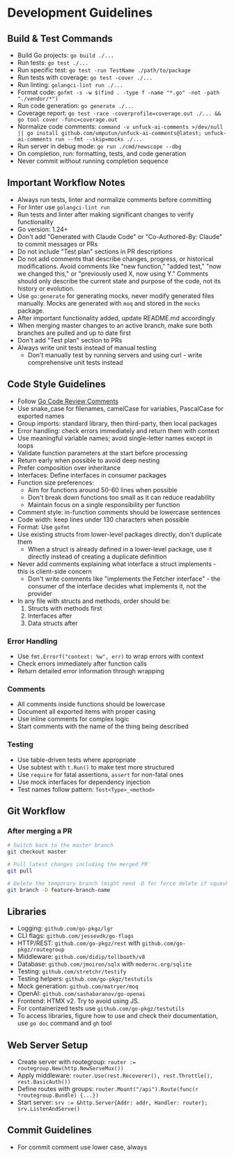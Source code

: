 # Development Guidelines

## Build & Test Commands
- Build Go projects: `go build ./...`
- Run tests: `go test ./...` 
- Run specific test: `go test -run TestName ./path/to/package`
- Run tests with coverage: `go test -cover ./...`
- Run linting: `golangci-lint run ./...`
- Format code: `gofmt -s -w $(find . -type f -name "*.go" -not -path "./vendor/*")`
- Run code generation: `go generate ./...`
- Coverage report: `go test -race -coverprofile=coverage.out ./... && go tool cover -func=coverage.out`
- Normalize code comments: `command -v unfuck-ai-comments >/dev/null || go install github.com/umputun/unfuck-ai-comments@latest; unfuck-ai-comments run --fmt --skip=mocks ./...`
- Run server in debug mode: `go run ./cmd/newscope --dbg`
- On completion, run: formatting, tests, and code generation
- Never commit without running completion sequence

## Important Workflow Notes
- Always run tests, linter and normalize comments before committing
- For linter use `golangci-lint run`
- Run tests and linter after making significant changes to verify functionality
- Go version: 1.24+
- Don't add "Generated with Claude Code" or "Co-Authored-By: Claude" to commit messages or PRs
- Do not include "Test plan" sections in PR descriptions
- Do not add comments that describe changes, progress, or historical modifications. Avoid comments like "new function," "added test," "now we changed this," or "previously used X, now using Y." Comments should only describe the current state and purpose of the code, not its history or evolution.
- Use `go:generate` for generating mocks, never modify generated files manually. Mocks are generated with `moq` and stored in the `mocks` package.
- After important functionality added, update README.md accordingly
- When merging master changes to an active branch, make sure both branches are pulled and up to date first
- Don't add "Test plan" section to PRs
- Always write unit tests instead of manual testing
    - Don't manually test by running servers and using curl - write comprehensive unit tests instead

## Code Style Guidelines
- Follow [Go Code Review Comments](https://github.com/golang/go/wiki/CodeReviewComments)
- Use snake_case for filenames, camelCase for variables, PascalCase for exported names
- Group imports: standard library, then third-party, then local packages
- Error handling: check errors immediately and return them with context
- Use meaningful variable names; avoid single-letter names except in loops
- Validate function parameters at the start before processing
- Return early when possible to avoid deep nesting
- Prefer composition over inheritance
- Interfaces: Define interfaces in consumer packages
- Function size preferences:
  - Aim for functions around 50-60 lines when possible
  - Don't break down functions too small as it can reduce readability
  - Maintain focus on a single responsibility per function
- Comment style: in-function comments should be lowercase sentences
- Code width: keep lines under 130 characters when possible
- Format: Use `gofmt`
- Use existing structs from lower-level packages directly, don't duplicate them
    - When a struct is already defined in a lower-level package, use it directly instead of creating a duplicate definition
- Never add comments explaining what interface a struct implements - this is client-side concern
    - Don't write comments like "implements the Fetcher interface" - the consumer of the interface decides what implements it, not the provider
- In any file with structs and methods, order should be:
    1. Structs with methods first
    2. Interfaces after
    3. Data structs after

### Error Handling
- Use `fmt.Errorf("context: %w", err)` to wrap errors with context
- Check errors immediately after function calls
- Return detailed error information through wrapping

### Comments
- All comments inside functions should be lowercase
- Document all exported items with proper casing
- Use inline comments for complex logic
- Start comments with the name of the thing being described

### Testing
- Use table-driven tests where appropriate
- Use subtest with `t.Run()` to make test more structured
- Use `require` for fatal assertions, `assert` for non-fatal ones
- Use mock interfaces for dependency injection
- Test names follow pattern: `Test<Type>_<method>`

## Git Workflow

### After merging a PR
```bash
# Switch back to the master branch
git checkout master

# Pull latest changes including the merged PR
git pull

# Delete the temporary branch (might need -D for force delete if squash merged)
git branch -D feature-branch-name
```

## Libraries
- Logging: `github.com/go-pkgz/lgr`
- CLI flags: `github.com/jessevdk/go-flags`
- HTTP/REST: `github.com/go-pkgz/rest` with `github.com/go-pkgz/routegroup`
- Middleware: `github.com/didip/tollbooth/v8`
- Database: `github.com/jmoiron/sqlx` with `modernc.org/sqlite`
- Testing: `github.com/stretchr/testify`
- Testing helpers: `github.com/go-pkgz/testutils`
- Mock generation: `github.com/matryer/moq`
- OpenAI: `github.com/sashabaranov/go-openai`
- Frontend: HTMX v2. Try to avoid using JS.
- For containerized tests use `github.com/go-pkgz/testutils`
- To access libraries, figure how to use and check their documentation, use `go doc` command and `gh` tool

## Web Server Setup
- Create server with routegroup: `router := routegroup.New(http.NewServeMux())`
- Apply middleware: `router.Use(rest.Recoverer(), rest.Throttle(), rest.BasicAuth())`
- Define routes with groups: `router.Mount("/api").Route(func(r *routegroup.Bundle) {...})`
- Start server: `srv := &http.Server{Addr: addr, Handler: router}; srv.ListenAndServe()`

## Commit Guidelines
- For commit comment use lower case, always